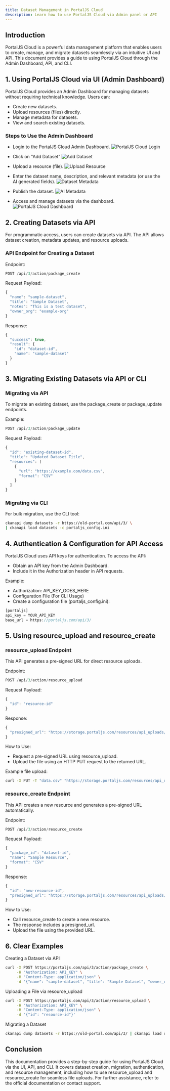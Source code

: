 ```yaml
---
title: Dataset Management in PortalJS Cloud
description: Learn how to use PortalJS Cloud via Admin panel or API
---
```


## Introduction

PortalJS Cloud is a powerful data management platform that enables users to create, manage, and migrate datasets seamlessly via an intuitive UI and API. This document provides a guide to using PortalJS Cloud through the Admin Dashboard, API, and CLI.

## 1. Using PortalJS Cloud via UI (Admin Dashboard)

PortalJS Cloud provides an Admin Dashboard for managing datasets without requiring technical knowledge. Users can:

- Create new datasets.
- Upload resources (files) directly.
- Manage metadata for datasets.
- View and search existing datasets.

### Steps to Use the Admin Dashboard

- Login to the PortalJS Cloud Admin Dashboard.
![PortalJS Cloud Login](/static/img/docs/portaljs-login.webp)

- Click on "Add Dataset"
![Add Dataset](/static/img/docs/portaljs-add-dataset.webp)

- Upload a resource (file).
![Upload Resource](/static/img/docs/portaljs-create-resource.webp)

- Enter the dataset name, description, and relevant metadata (or use the AI generated fields).
![Dataset Metadata](/static/img/docs/portaljs-dataset-metadata.webp)

- Publish the dataset.
![AI Metadata](/static/img/docs/portaljs-ai-metadata.webp)

- Access and manage datasets via the dashboard.
![PortalJS Cloud Dashboard](/static/img/docs/portaljs-dashboard.webp)

## 2. Creating Datasets via API

For programmatic access, users can create datasets via API. The API allows dataset creation, metadata updates, and resource uploads.

### API Endpoint for Creating a Dataset

Endpoint:

```javascript
POST /api/3/action/package_create
```

Request Payload:

```javascript
{
  "name": "sample-dataset",
  "title": "Sample Dataset",
  "notes": "This is a test dataset",
  "owner_org": "example-org"
}
```

Response:

```javascript
{
  "success": true,
  "result": {
    "id": "dataset-id",
    "name": "sample-dataset"
  }
}
```

## 3. Migrating Existing Datasets via API or CLI

### Migrating via API

To migrate an existing dataset, use the package_create or package_update endpoints.

Example:

```javascript
POST /api/3/action/package_update
```

Request Payload:

```javascript
{
  "id": "existing-dataset-id",
  "title": "Updated Dataset Title",
  "resources": [
    {
      "url": "https://example.com/data.csv",
      "format": "CSV"
    }
  ]
}
```

### Migrating via CLI

For bulk migration, use the CLI tool:

```bash
ckanapi dump datasets -r https://old-portal.com/api/3/ \
| ckanapi load datasets -c portaljs_config.ini
```

## 4. Authentication & Configuration for API Access

PortalJS Cloud uses API keys for authentication. To access the API:

- Obtain an API key from the Admin Dashboard.
- Include it in the Authorization header in API requests.

Example:

- Authorization: API_KEY_GOES_HERE
- Configuration File (For CLI Usage)
- Create a configuration file (portaljs_config.ini):

```javascript
[portaljs]
api_key = YOUR_API_KEY
base_url = https://portaljs.com/api/3/
```

## 5. Using resource_upload and resource_create

### resource_upload Endpoint

This API generates a pre-signed URL for direct resource uploads.

Endpoint:

```javascript
POST /api/3/action/resource_upload
```

Request Payload:

```javascript
{
  "id": "resource-id"
}
```

Response:

```javascript
{
  "presigned_url": "https://storage.portaljs.com/resources/api_uploads/resource-id"
}
```

How to Use:

- Request a pre-signed URL using resource_upload.
- Upload the file using an HTTP PUT request to the returned URL.

Example file upload:


```bash
curl -X PUT -T "data.csv" "https://storage.portaljs.com/resources/api_uploads/resource-id"
```

### resource_create Endpoint

This API creates a new resource and generates a pre-signed URL automatically.

Endpoint:

```javascript
POST /api/3/action/resource_create
```

Request Payload:

```javascript
{
  "package_id": "dataset-id",
  "name": "Sample Resource",
  "format": "CSV"
}
```

Response:

```javascript
{
  "id": "new-resource-id",
  "presigned_url": "https://storage.portaljs.com/resources/api_uploads/new-resource-id"
}
```

How to Use:

- Call resource_create to create a new resource.
- The response includes a presigned_url.
- Upload the file using the provided URL.

## 6. Clear Examples

Creating a Dataset via API

```bash
curl -X POST https://portaljs.com/api/3/action/package_create \
     -H "Authorization: API_KEY" \
     -H "Content-Type: application/json" \
     -d '{"name": "sample-dataset", "title": "Sample Dataset", "owner_org": "example-org"}'
```

Uploading a File via resource_upload

```bash
curl -X POST https://portaljs.com/api/3/action/resource_upload \
     -H "Authorization: API_KEY" \
     -H "Content-Type: application/json" \
     -d '{"id": "resource-id"}'
```

Migrating a Dataset

```bash
ckanapi dump datasets -r https://old-portal.com/api/3/ | ckanapi load datasets -c portaljs_config.ini
```

## Conclusion

This documentation provides a step-by-step guide for using PortalJS Cloud via the UI, API, and CLI. It covers dataset creation, migration, authentication, and resource management, including how to use resource_upload and resource_create for seamless file uploads.
For further assistance, refer to the official documentation or contact support.
